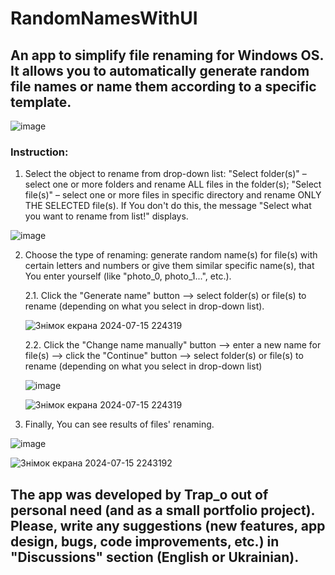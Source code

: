 # RandomNamesWithUI
## An app to simplify file renaming for Windows OS. It allows you to automatically generate random file names or name them according to a specific template.

![image](https://github.com/user-attachments/assets/e4eb3cb8-4d6f-4a30-ba0d-789d4953d280)

### Instruction:

1. Select the object to rename from drop-down list: "Select folder(s)" – select one or more folders and rename ALL files in the folder(s); "Select file(s)" – select one or more files in specific directory and rename ONLY THE SELECTED file(s). If You don't do this, the message "Select what you want to rename from list!" displays.

![image](https://github.com/user-attachments/assets/a859c991-744a-4626-812f-b8d01165ba13)

2. Choose the type of renaming: generate random name(s) for file(s) with certain letters and numbers or give them similar specific name(s), that You enter yourself (like "photo_0, photo_1...", etc.).

   2.1. Click the "Generate name" button –> select folder(s) or file(s) to rename (depending on what you select in drop-down list).
   
   ![Знімок екрана 2024-07-15 224319](https://github.com/user-attachments/assets/33e1217c-8d8d-45ee-b858-d6518dd2bf34)

   2.2. Click the "Change name manually" button –> enter a new name for file(s) –> click the "Continue" button –> select folder(s) or file(s) to rename (depending on what you select in drop-down list)

   ![image](https://github.com/user-attachments/assets/4831372e-787a-4e03-945b-2b3ad90cbb0e)
   
   ![Знімок екрана 2024-07-15 224319](https://github.com/user-attachments/assets/33e1217c-8d8d-45ee-b858-d6518dd2bf34)

3. Finally, You can see results of files' renaming.

![image](https://github.com/user-attachments/assets/808fdc9d-724b-4898-9dc5-cb853e64d09e)

![Знімок екрана 2024-07-15 2243192](https://github.com/user-attachments/assets/67802a85-3006-4f3a-ad54-92e54c87eeb8)



## The app was developed by Trap_o out of personal need (and as a small portfolio project). Please, write any suggestions (new features, app design, bugs, code improvements, etc.) in "Discussions" section (English or Ukrainian).
